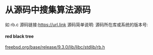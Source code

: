 # 从源码中搜集算法源码 

如
rb.c
源码链接:https://url.link
源码简单说明:
源码所在库或系统的版本号:

#### red black tree
[freebsd.org/base/release/9.3.0/lib/libc/stdlib/rb.h](https://svnweb.freebsd.org/base/release/9.3.0/lib/libc/stdlib/rb.h?revision=268523&view=co)


